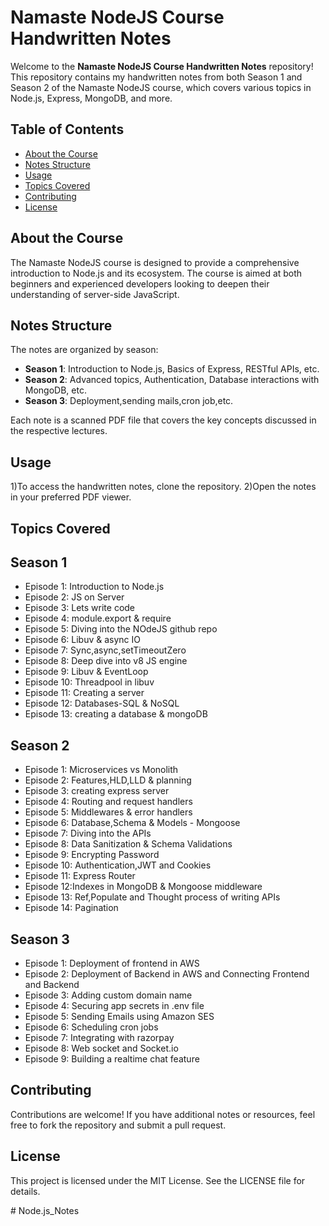 # Namaste NodeJS Course Handwritten Notes

Welcome to the **Namaste NodeJS Course Handwritten Notes** repository! This repository contains my handwritten notes from both Season 1 and Season 2 of the Namaste NodeJS course, which covers various topics in Node.js, Express, MongoDB, and more.

## Table of Contents

- [About the Course](#about-the-course)
- [Notes Structure](#notes-structure)
- [Usage](#usage)
- [Topics Covered](#topics-covered)
- [Contributing](#contributing)
- [License](#license)

## About the Course

The Namaste NodeJS course is designed to provide a comprehensive introduction to Node.js and its ecosystem. The course is aimed at both beginners and experienced developers looking to deepen their understanding of server-side JavaScript.

## Notes Structure

The notes are organized by season:

- **Season 1**: Introduction to Node.js, Basics of Express, RESTful APIs, etc.
- **Season 2**: Advanced topics, Authentication, Database interactions with MongoDB, etc.
- **Season 3**: Deployment,sending mails,cron job,etc.

Each note is a scanned PDF file that covers the key concepts discussed in the respective lectures.

## Usage

1)To access the handwritten notes, clone the repository.
2)Open the notes in your preferred PDF viewer.

## Topics Covered

## Season 1
- Episode 1: Introduction to Node.js
- Episode 2: JS on Server
- Episode 3: Lets write code
- Episode 4: module.export & require
- Episode 5: Diving into the NOdeJS github repo
- Episode 6: Libuv & async IO
- Episode 7: Sync,async,setTimeoutZero
- Episode 8: Deep dive into v8 JS engine
- Episode 9: Libuv & EventLoop
- Episode 10: Threadpool in libuv
- Episode 11: Creating a server
- Episode 12: Databases-SQL & NoSQL
- Episode 13: creating a database & mongoDB


## Season 2
- Episode 1: Microservices vs Monolith
- Episode 2: Features,HLD,LLD & planning
- Episode 3: creating express server
- Episode 4: Routing and request handlers
- Episode 5: Middlewares & error handlers
- Episode 6: Database,Schema & Models - Mongoose
- Episode 7: Diving into the APIs
- Episode 8: Data Sanitization & Schema Validations
- Episode 9: Encrypting Password
- Episode 10: Authentication,JWT and Cookies
- Episode 11: Express Router
- Episode 12:Indexes in MongoDB & Mongoose middleware
- Episode 13: Ref,Populate and Thought process of writing APIs
- Episode 14: Pagination


## Season 3
- Episode 1: Deployment of frontend in AWS
- Episode 2: Deployment of Backend in AWS and Connecting Frontend and Backend
- Episode 3: Adding custom domain name
- Episode 4: Securing app secrets in .env file
- Episode 5: Sending Emails using Amazon SES
- Episode 6: Scheduling cron jobs
- Episode 7: Integrating with razorpay
- Episode 8: Web socket and Socket.io
- Episode 9: Building a realtime chat feature



## Contributing
Contributions are welcome! If you have additional notes or resources, feel free to fork the repository and submit a pull request.

## License
This project is licensed under the MIT License. See the LICENSE file for details.

#   N o d e . j s _ N o t e s 
 
 
